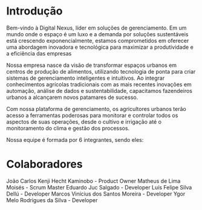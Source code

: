 # Introdução

Bem-vindo à Digital Nexus, líder em soluções de gerenciamento. Em um mundo onde o espaço é um luxo e a demanda por soluções sustentáveis está crescendo exponencialmente, estamos comprometidos em oferecer uma abordagem inovadora e tecnológica para maximizar a produtividade e a eficiência das empresas 

Nossa empresa nasce da visão de transformar espaços urbanos em centros de produção de alimentos, utilizando tecnologia de ponta para criar sistemas de gerenciamento inteligentes e intuitivos. Ao integrar conhecimentos agrícolas tradicionais com as mais recentes inovações em automação, análise de dados e sustentabilidade, capacitamos fazendeiros urbanos a alcançarem novos patamares de sucesso.

Com nossa plataforma de gerenciamento, os agricultores urbanos terão acesso a ferramentas poderosas para monitorar e controlar todos os aspectos de suas operações, desde o cultivo e irrigação até o monitoramento do clima e gestão dos processos.

Nossa equipe é formada por 6 integrantes, sendo eles:

# Colaboradores

João Carlos Kenji Hecht Kaminobo - Product Owner
Matheus de Lima Moisés - Scrum Master
Eduardo Juc Salgado - Developer
Luís Felipe Silva Dellú - Developer
Marcos Vinícius dos Santos Moreira - Developer
Ygor Melo Rodrigues da Silva - Developer
